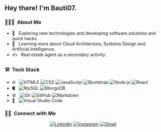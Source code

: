 <h2> Hey there! I'm Bauti07.</h2>

<h3> 👨🏻‍💻 &nbsp;About Me </h3>

- 🤔 &nbsp; Exploring new technologies and developing software solutions and quick hacks.
- 🌱 &nbsp; Learning more about Cloud Architecture, Systems Design and Artificial Intelligence.
- ✍️  &nbsp; Real estate agent as a secondary activity.

<h3> 🛠 &nbsp;Tech Stack</h3>

- 🌐 &nbsp;
  ![HTML5](https://img.shields.io/badge/-HTML5-333333?style=flat&logo=HTML5)
  ![CSS](https://img.shields.io/badge/-CSS-333333?style=flat&logo=CSS3&logoColor=1572B6)
  ![JavaScript](https://img.shields.io/badge/-JavaScript-333333?style=flat&logo=javascript)
  ![Bootstrap](https://img.shields.io/badge/-Bootstrap-333333?style=flat&logo=bootstrap&logoColor=563D7C)
  ![Node.js](https://img.shields.io/badge/-Node.js-333333?style=flat&logo=node.js)
  ![React](https://img.shields.io/badge/-React-333333?style=flat&logo=react)
- 🛢 &nbsp;
  ![MySQL](https://img.shields.io/badge/-MySQL-333333?style=flat&logo=mysql)
  ![MongoDB](https://img.shields.io/badge/-MongoDB-333333?style=flat&logo=mongodb)
- ⚙️ &nbsp;
  ![Git](https://img.shields.io/badge/-Git-333333?style=flat&logo=git)
  ![GitHub](https://img.shields.io/badge/-GitHub-333333?style=flat&logo=github)
  ![Markdown](https://img.shields.io/badge/-Markdown-333333?style=flat&logo=markdown)
- 🔧 &nbsp;
  ![Visual Studio Code](https://img.shields.io/badge/-Visual%20Studio%20Code-333333?style=flat&logo=visual-studio-code&logoColor=007ACC)
  


<h3> 🤝🏻 &nbsp;Connect with Me </h3>

<p align="center">
<a href="https://www.linkedin.com/in/bautista-petrich-schneider-8977901ba/"><img alt="LinkedIn" src="https://img.shields.io/badge/LinkedIn-Bautista%20Petrich%20Schneider-blue?style=flat-square&logo=linkedin"></a>
<a href="https://www.instagram.com/bautista_petrich.sc/"><img alt="Instagram" src="https://img.shields.io/badge/Instagram-bautista_petrich.sc-blue?style=flat-square&logo=instagram"></a>
<a href="https://mail.google.com/mail/u/0/?fs=1&tf=cm&source=mailto&to=bautistaschneider777@gmail.com"><img alt="Gmail" src="https://img.shields.io/badge/Gmail-bautistaschneider777@gmail.com-blue?style=flat-square&logo=gmail"></a>
</p>

